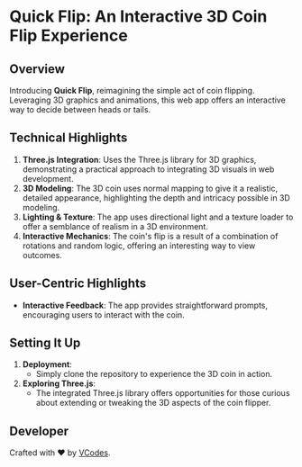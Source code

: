 # Quick Flip: An Interactive 3D Coin Flip Experience
## Overview
Introducing **Quick Flip**, reimagining the simple act of coin flipping. Leveraging 3D graphics and animations, this web app offers an interactive way to decide between heads or tails.

## Technical Highlights
1. **Three.js Integration**: Uses the Three.js library for 3D graphics, demonstrating a practical approach to integrating 3D visuals in web development.
2. **3D Modeling**: The 3D coin uses  normal mapping to give it a realistic, detailed appearance, highlighting the depth and intricacy possible in 3D modeling.
3. **Lighting & Texture**: The app uses directional light and a texture loader to offer a semblance of realism in a 3D environment.
4. **Interactive Mechanics**: The coin's flip is a result of a combination of rotations and random logic, offering an interesting way to view outcomes.

## User-Centric Highlights
- **Interactive Feedback**: The app provides straightforward prompts, encouraging users to interact with the coin.

## Setting It Up
1. **Deployment**:
    - Simply clone the repository to experience the 3D coin in action.
2. **Exploring Three.js**:
    - The integrated Three.js library offers opportunities for those curious about extending or tweaking the 3D aspects of the coin flipper.

## Developer
Crafted with ❤️ by [VCodes](https://vina.codes).